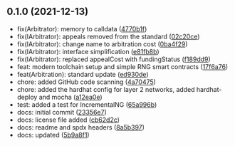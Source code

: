 ## 0.1.0 (2021-12-13)

- fix(Arbitrator): memory to calldata ([4770b1f](https://github.com/kleros/kleros-v2/commit/4770b1f))
- fix(IArbitrator): appeals removed from the standard ([02c20ce](https://github.com/kleros/kleros-v2/commit/02c20ce))
- fix(IArbitrator): change name to arbitration cost ([0ba4f29](https://github.com/kleros/kleros-v2/commit/0ba4f29))
- fix(IArbitrator): interface simplification ([e81fb8b](https://github.com/kleros/kleros-v2/commit/e81fb8b))
- fix(IArbitrator): replaced appealCost with fundingStatus ([f189dd9](https://github.com/kleros/kleros-v2/commit/f189dd9))
- feat: modern toolchain setup and simple RNG smart contracts ([17f6a76](https://github.com/kleros/kleros-v2/commit/17f6a76))
- feat(Arbitration): standard update ([ed930de](https://github.com/kleros/kleros-v2/commit/ed930de))
- chore: added GitHub code scanning ([4a70475](https://github.com/kleros/kleros-v2/commit/4a70475))
- chore: added the hardhat config for layer 2 networks, added hardhat-deploy and mocha ([a12ea0e](https://github.com/kleros/kleros-v2/commit/a12ea0e))
- test: added a test for IncrementalNG ([65a996b](https://github.com/kleros/kleros-v2/commit/65a996b))
- docs: initial commit ([23356e7](https://github.com/kleros/kleros-v2/commit/23356e7))
- docs: license file added ([cb62d2c](https://github.com/kleros/kleros-v2/commit/cb62d2c))
- docs: readme and spdx headers ([8a5b397](https://github.com/kleros/kleros-v2/commit/8a5b397))
- docs: updated ([5b9a8f1](https://github.com/kleros/kleros-v2/commit/5b9a8f1))
